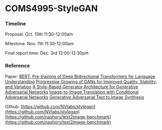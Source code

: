 # COMS4995-StyleGAN

### Timeline
Proposal: Oct. 15th 11:30-12:00am

Milestone: Nov. 7th 11:30-12:00am

Final report time: Dec. 3rd 12:00-12:30pm


### Reference
Paper:
[BERT: Pre-training of Deep Bidirectional Transformers for Language Understanding](https://arxiv.org/abs/1810.04805)
[Progressive Growing of GANs for Improved Quality, Stability, and Variation](https://arxiv.org/abs/1710.10196)
[A Style-Based Generator Architecture for Generative Adversarial Networks](https://arxiv.org/abs/1812.04948)
[Image-to-Image Translation with Conditional Adversarial Networks](https://arxiv.org/abs/1611.07004)
[Generative Adversarial Text to Image Synthesis](https://arxiv.org/abs/1605.05396)

Github:
[https://github.com/NVlabs/stylegan](https://github.com/NVlabs/stylegan)
[https://github.com/nashory/text2image-benchmark](https://github.com/nashory/text2image-benchmark)